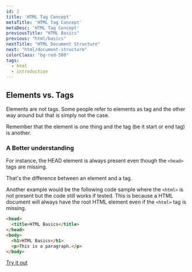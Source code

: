 ```yaml
---
id: 2
title: 'HTML Tag Concept'
metaTitle: 'HTML Tag Concept'
metaDesc: 'HTML Tag Concept'
previousTitle: "HTML Basics"
previous: "html/basics"
nextTitle: "HTML Document Structure"
next: "html/document-structure"
colorClass: "bg-red-500"
tags:
  - html
  - introduction
---
```

## Elements vs. Tags

Elements are not tags. Some people refer to elements as tag and the other way around but that is simply not the case.

Remember that the element is one thing and the tag (be it start or end tag) is another.


### A Better understanding

For instance, the HEAD element is always present even though the `<head>` tags are missing.

That's the difference between an element and a tag.

Another example would be the following code sample where the `<html>` is not present but the code still works if tested. This is because a HTML document will always have the root HTML element even if the `<html>` tag is missing.

```html
<head>
  <title>HTML Basics</title>
</head>
<body>
  <h1>HTML Basics</h1>
  <p>This is a paragraph.</p>
</body>
```
[Try it out](/editors/html_editor?code=<head>,++<title>HTML+Basics</title>,</head>,<body>,++<h1>HTML+Basics</h1>,++<p>This+is+a+paragraph.</p>,</body>#special)
